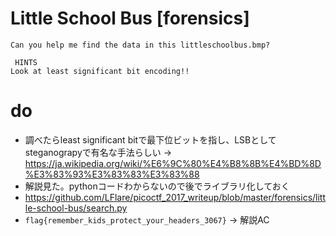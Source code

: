 # Little School Bus [forensics]
```
Can you help me find the data in this littleschoolbus.bmp?

 HINTS
Look at least significant bit encoding!!
```

# do
- 調べたらleast significant bitで最下位ビットを指し、LSBとしてsteganograpyで有名な手法らしい -> https://ja.wikipedia.org/wiki/%E6%9C%80%E4%B8%8B%E4%BD%8D%E3%83%93%E3%83%83%E3%83%88
- 解説見た。pythonコードわからないので後でライブラリ化しておく
- https://github.com/LFlare/picoctf_2017_writeup/blob/master/forensics/little-school-bus/search.py
- `flag{remember_kids_protect_your_headers_3067}` -> 解説AC

